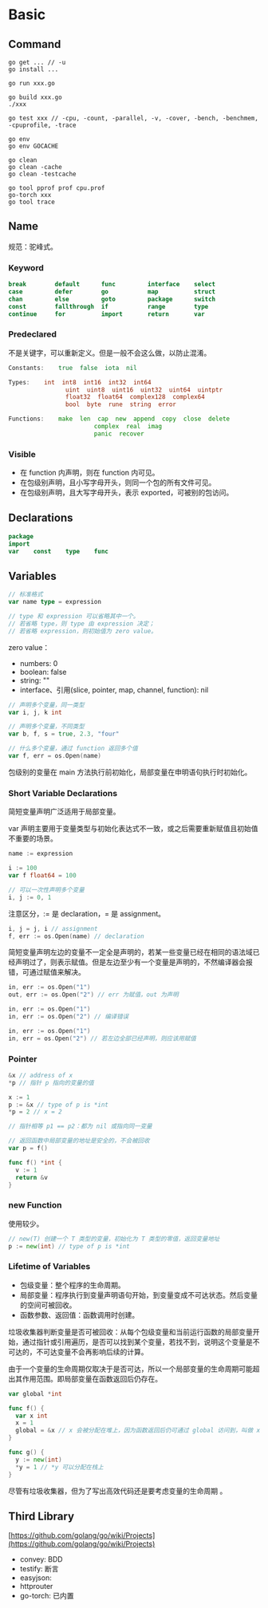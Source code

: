 # Basic

## Command

```text
go get ... // -u
go install ...

go run xxx.go

go build xxx.go
./xxx

go test xxx // -cpu, -count, -parallel, -v, -cover, -bench, -benchmem, -cpuprofile, -trace

go env
go env GOCACHE

go clean
go clean -cache
go clean -testcache

go tool pprof prof cpu.prof
go-torch xxx
go tool trace
```

## Name

规范：驼峰式。

### Keyword

```go
break        default      func         interface    select
case         defer        go           map          struct
chan         else         goto         package      switch
const        fallthrough  if           range        type
continue     for          import       return       var
```

### Predeclared

不是关键字，可以重新定义。但是一般不会这么做，以防止混淆。

```go
Constants:    true  false  iota  nil

Types:    int  int8  int16  int32  int64
                uint  uint8  uint16  uint32  uint64  uintptr
                float32  float64  complex128  complex64
                bool  byte  rune  string  error

Functions:    make  len  cap  new  append  copy  close  delete
                        complex  real  imag
                        panic  recover
```

### Visible

* 在 function 内声明，则在 function 内可见。
* 在包级别声明，且小写字母开头，则同一个包的所有文件可见。
* 在包级别声明，且大写字母开头，表示 exported，可被别的包访问。

## Declarations

```go
package    
import
var    const    type    func
```

## Variables

```go
// 标准格式
var name type = expression

// type 和 expression 可以省略其中一个。
// 若省略 type，则 type 由 expression 决定；
// 若省略 expression，则初始值为 zero value。
```

zero value：

* numbers: 0
* boolean: false
* string: ""
* interface、引用\(slice, pointer, map, channel, function\): nil

```go
// 声明多个变量，同一类型
var i, j, k int

// 声明多个变量，不同类型
var b, f, s = true, 2.3, "four"

// 什么多个变量，通过 function 返回多个值
var f, err = os.Open(name)
```

包级别的变量在 main 方法执行前初始化，局部变量在申明语句执行时初始化。

### Short Variable Declarations

简短变量声明广泛适用于局部变量。

var 声明主要用于变量类型与初始化表达式不一致，或之后需要重新赋值且初始值不重要的场景。

```go
name := expression

i := 100
var f float64 = 100

// 可以一次性声明多个变量
i, j := 0, 1
```

注意区分，:= 是 declaration，= 是 assignment。

```go
i, j = j, i // assignment
f, err := os.Open(name) // declaration
```

简短变量声明左边的变量不一定全是声明的，若某一些变量已经在相同的语法域已经声明过了，则表示赋值。但是左边至少有一个变量是声明的，不然编译器会报错，可通过赋值来解决。

```go
in, err := os.Open("1")
out, err := os.Open("2") // err 为赋值，out 为声明

in, err := os.Open("1")
in, err := os.Open("2") // 编译错误

in, err := os.Open("1")
in, err = os.Open("2") // 若左边全部已经声明，则应该用赋值
```

### Pointer

```go
&x // address of x
*p // 指针 p 指向的变量的值

x := 1
p := &x // type of p is *int
*p = 2 // x = 2

// 指针相等 p1 == p2：都为 nil 或指向同一变量

// 返回函数中局部变量的地址是安全的，不会被回收
var p = f()

func f() *int {
  v := 1
  return &v
}
```

### new Function

使用较少。

```go
// new(T) 创建一个 T 类型的变量，初始化为 T 类型的零值，返回变量地址
p := new(int) // type of p is *int
```

### Lifetime of Variables

* 包级变量：整个程序的生命周期。
* 局部变量：程序执行到变量声明语句开始，到变量变成不可达状态。然后变量的空间可被回收。
* 函数参数、返回值：函数调用时创建。

垃圾收集器判断变量是否可被回收：从每个包级变量和当前运行函数的局部变量开始，通过指针或引用遍历，是否可以找到某个变量，若找不到，说明这个变量是不可达的，不可达变量不会再影响后续的计算。

由于一个变量的生命周期仅取决于是否可达，所以一个局部变量的生命周期可能超出其作用范围。即局部变量在函数返回后仍存在。

```go
var global *int

func f() {
  var x int
  x = 1
  global = &x // x 会被分配在堆上，因为函数返回后仍可通过 global 访问到，叫做 x 从函数 f 中逃逸了。
}

func g() {
  y := new(int)
  *y = 1 // *y 可以分配在栈上
}
```

尽管有垃圾收集器，但为了写出高效代码还是要考虑变量的生命周期 。

## Third Library

[https://github.com/golang/go/wiki/Projects](https://github.com/golang/go/wiki/Projects)

* convey: BDD
* testify: 断言
* easyjson: 
* httprouter
* go-torch: 已内置

